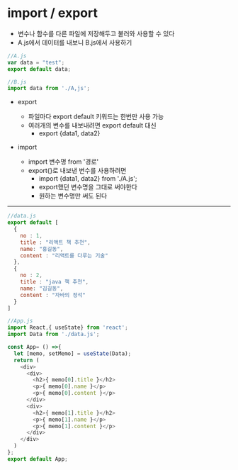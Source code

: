 # import / export
- 변수나 함수를 다른 파일에 저장해두고 불러와 사용할 수 있다   
- A.js에서 데이터를 내보니 B.js에서 사용하기   

```javascript
//A.js
var data = "test";
export default data;

//B.js
import data from './A,js';
```

- export
  - 파일마다 export default 키워드는 한번만 사용 가능
  - 여러개의 변수를 내보내려면 export default 대신
    - export {data1, data2}   

- import
  - import 변수명 from '경로'
  - export{}로 내보낸 변수를 사용하려면
    - import {data1, data2} from './A.js';
    - export했던 변수명을 그대로 써야한다
    - 원하는 변수명만 써도 된다   

***   
```javascript
//data.js
export default [
  {
    no : 1,
    title : "리액트 책 추천",
    name: "홍길동", 
    content : "리액트를 다루는 기술"
  },
  {
    no : 2,
    title : "java 책 추천",
    name: "김길동", 
    content : "자바의 정석"
  }
] 

//App.js
import React,{ useState} from 'react';
import Data from './data.js';

const App= () =>{
  let [memo, setMemo] = useState(Data);
  return (
    <div> 
      <div>
        <h2>{ memo[0].title }</h2>
        <p>{ memo[0].name }</p>
        <p>{ memo[0].content }</p>
      </div>
      <div>
        <h2>{ memo[1].title }</h2>
        <p>{ memo[1].name }</p>
        <p>{ memo[1].content }</p>
      </div>
    </div>
  )
};
export default App;
```
